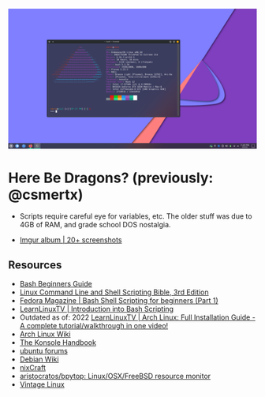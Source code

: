 ![dotfiles](Screenshot_20220209_192807.png "Kubuntu secondary monitor 21-12-05")

# Here Be Dragons? (previously: @csmertx)

- Scripts require careful eye for variables, etc.  The older stuff was due to 4GB of RAM, and grade school DOS nostalgia.

- [Imgur album | 20+ screenshots](https://imgur.com/a/VXpYHBM)

## Resources
- [Bash Beginners Guide](https://tldp.org/LDP/Bash-Beginners-Guide/html/)
- [Linux Command Line and Shell Scripting Bible, 3rd Edition](https://www.oreilly.com/library/view/linux-command-line/9781118983843/)
- [Fedora Magazine | Bash Shell Scripting for beginners (Part 1)](https://fedoramagazine.org/bash-shell-scripting-for-beginners-part-1/)
- [LearnLinuxTV | Introduction into Bash Scripting](https://www.youtube.com/watch?v=NWWvZa-qlRE&list=PLT98CRl2KxKG2RCPkG6EPOA-g1FmLfcZl)
- Outdated as of: 2022 [LearnLinuxTV | Arch Linux: Full Installation Guide - A complete tutorial/walkthrough in one video!](https://www.youtube.com/watch?v=DPLnBPM4DhI)
- [Arch Linux Wiki](https://wiki.archlinux.org/)
- [The Konsole Handbook](https://docs.kde.org/trunk5/en/konsole/konsole/konsole.pdf)
- [ubuntu forums](https://ubuntuforums.org/)
- [Debian Wiki](https://wiki.debian.org/)
- [nixCraft](https://www.cyberciti.biz/)
- [aristocratos/bpytop: Linux/OSX/FreeBSD resource monitor
](https://github.com/aristocratos/bpytop)
- [Vintage Linux](https://archive.org/search.php?query=linux&and%5B%5D=collection%3A%22vintagesoftware%22&page=1)
